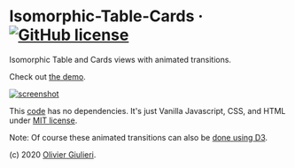 # Isomorphic-Table-Cards &middot; [![GitHub license](https://img.shields.io/github/license/evoluteur/meet-the-fans)](https://github.com/evoluteur/isomorphic-table-cards/blob/master/LICENSE)

Isomorphic Table and Cards views with animated transitions.

Check out [the demo](https://evoluteur.github.io/isomorphic-table-cards/index.html).

[![screenshot](https://raw.github.com/evoluteur/isomorphic-table-cards/master/screenshot.gif)](https://evoluteur.github.io/isomorphic-table-cards/index.html)

This [code](https://github.com/evoluteur/isomorphic-table-cards) has no dependencies. It's just Vanilla Javascript, CSS, and HTML under [MIT license](https://github.com/evoluteur/isomorphic-table-cards/blob/master/LICENSE).

Note: Of course these animated transitions can also be [done using D3](https://evoluteur.github.io/d3-table-cards/).

(c) 2020 [Olivier Giulieri](https://evoluteur.github.io/).
